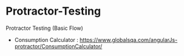 # Protractor-Testing
Protractor Testing (Basic Flow)
- Consumption Calculator : https://www.globalsqa.com/angularJs-protractor/ConsumptionCalculator/
